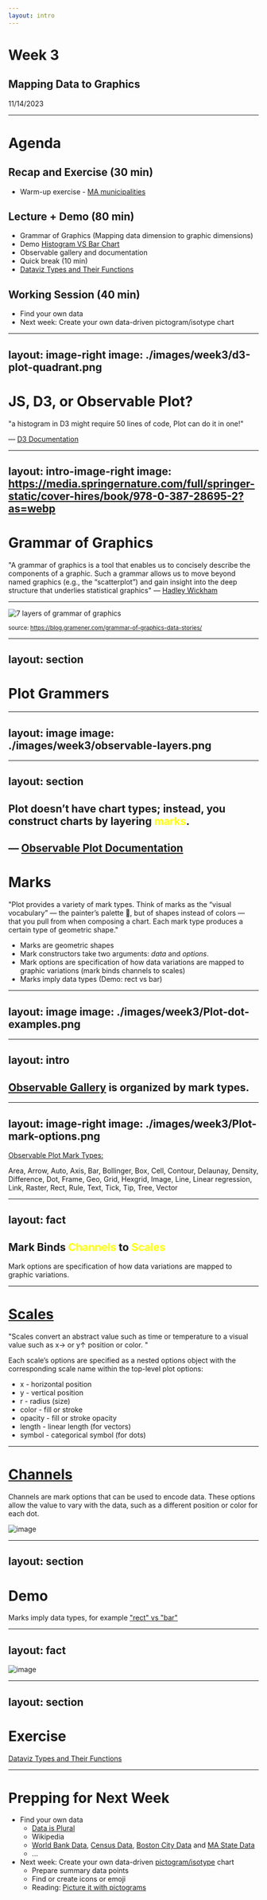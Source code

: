 ```yaml
---
layout: intro
---
```


# Week 3
## Mapping Data to Graphics
11/14/2023

<Credit />

<!-- Last week was very information-dense. We didn’t get to play a lot in Observable. This week we will be making up for that and spend most of the time in Observable doing exercises and applying what we've learned from last week.

Quick recap
We went through a lot of the basic charts and their purposes - some are common options for qualitative and quantitative data, some are accurate data representations, and are good tools for exploratory analysis - finding patterns and trends, like scatter plots, histogram, some are mostly meant for more of a visual overview like pie chart, stream graph, dot matrix, pictogram, usually used for explanary purposes. 

We talked about structured data, and how to get them from the internet into Observable, and preprocess them for data visualization. 

I also overwhelmed you with Javascript definitions and basic functions - mentioned using ChatGPT - Any of you haven't used ChatGPT before? Sign up as we are probably going to use it today. Although ChatGPT can probably help you write code (better than most developers can) - you must know the basic concepts and language to ask the right question - it will get you there 90 percent but most of the time you might need to change something to make it work.  -->


---

# Agenda

## Recap and Exercise (30 min)
- Warm-up exercise - [MA municipalities](https://observablehq.com/@datavizstudio/ma-municipalities)
## Lecture + Demo (80 min)
- Grammar of Graphics (Mapping data dimension to graphic dimensions)
- Demo [Histogram VS Bar Chart](https://observablehq.com/@datavizstudio/rect-vs-bar)
- Observable gallery and documentation
- Quick break (10 min)
- [Dataviz Types and Their Functions](https://observablehq.com/@datavizstudio/dataviz-types-and-their-functions)
## Working Session (40 min)
- Find your own data
- Next week: Create your own data-driven pictogram/isotype chart


---
layout: image-right
image: ./images/week3/d3-plot-quadrant.png
---

# JS, D3, or Observable Plot?

"a histogram in D3 might require 50 lines of code, Plot can do it in one!"

— [D3 Documentation](https://d3js.org/what-is-d3)

<!-- 
We've been using Observable Plot and know how to quickly explore data using the built-in code snippets. We know how to somewhat modify the code impromptu. But we haven't yet talked about the semantics and how it works compared to the other tools out there.

D3 was created by Mike Bostock in 2011. Most creative and bespoke data visualizations on the web are created using D3. You can tailor the visualization to achieve exactly what you want. D3: even a basic chart may require a few dozen lines of code.  Plot is the high-level sister library of D3. The same team of people created D3 is now also working on Observable Plot. It gets you a little closer to the final product, say a histogram.
Most importantly, it adopts the concept of Grammar of Graphics, an effective way of undertanding and composing data visualization.  
-->

---
layout: intro-image-right
image: https://media.springernature.com/full/springer-static/cover-hires/book/978-0-387-28695-2?as=webp
---

# Grammar of Graphics

"A grammar of graphics is a tool that enables us to concisely describe the components of a graphic. Such a grammar allows us to move beyond named graphics (e.g., the “scatterplot”) and gain insight into the deep structure that underlies statistical graphics"
— [Hadley Wickham](https://vita.had.co.nz/papers/layered-grammar.html)

<!-- 
The Grammar of Graphics (GoG) is a language for defining statistical graphics like bar charts, scatterplots, and line graphs from composable pieces. 

On the right: This idea was originally introduced by Wilkinson's Grammar of Graphics - the idea of mapping data dimensions to graphic dimensions and using a systematic approach to creating a wide range of visualizations, allowing you think beyond an overarching “chart” abstraction in the process.

On the left: Hadley Wickham, he's a computer scentist who created the language R - for statistical computing and graphics and an opensource dataviz framework ggplot2. Here's a link to his paper that covers his proposal and implementations in detail. -->

---

![7 layers of grammar of graphics](https://blog.gramener.com/wp-content/uploads/2018/11/7-layers-of-grammar-of-graphics-to-tell-powerful-data-stories-3.png
)

<small>source: https://blog.gramener.com/grammar-of-graphics-data-stories/</small>


---
layout: section 
---

# Plot Grammers

---
layout: image
image: ./images/week3/observable-layers.png
---

<!-- 

Observable Plot library, inspired by Wilkinson's original work, It provides a structured and modular approach to building complex visualizations by layering different components to represent various aspects of the data. 

taken from official slides: https://docs.google.com/presentation/d/e/2PACX-1vQxvKDGkfiatd5fcGSIPZuEKUpRAq02UHMo6HC9_cJqKsNx5CT-6LAsWr72f5oPfq7Xi_-gJypxaggz/pub?start=false&loop=false&delayms=3000&slide=id.g24e07fe4aaa_0_88

-->

---
layout: section
---

<h2>Plot doesn’t have chart types; instead, you construct charts by layering <span style="color: yellow">marks</span>.</h2>

— [Observable Plot Documentation](https://observablehq.com/plot/features/marks
)
---

# Marks

"Plot provides a variety of mark types. Think of marks as the “visual vocabulary” — the painter’s palette 🎨, but of shapes instead of colors — that you pull from when composing a chart. Each mark type produces a certain type of geometric shape."

<v-clicks>

- Marks are geometric shapes
- Mark constructors take two arguments: *data* and *options*. 
- Mark options are specification of how data variations are mapped to graphic variations (mark binds channels to scales)
- Marks imply data types (Demo: rect vs bar)

</v-clicks>

---
layout: image
image: ./images/week3/Plot-dot-examples.png
---

---
layout: intro
---

## [Observable Gallery](https://observablehq.com/@observablehq/plot-gallery) is organized by mark types.

<!-- Official examples, organized by mark types -->

---
layout: image-right
image: ./images/week3/Plot-mark-options.png
---

[Observable Plot Mark Types:](https://observablehq.com/plot/features/marks)

Area, Arrow, Auto, Axis, Bar, Bollinger, Box, Cell, Contour, Delaunay, Density, Difference, Dot, Frame, Geo, Grid, Hexgrid, Image, Line, Linear regression, Link, Raster, Rect, Rule, Text, Tick, Tip, Tree, Vector

---
layout: fact
---

<h2>Mark Binds <span style="color: yellow">Channels</span> to <span style="color: yellow">Scales</span></h2>

Mark options are specification of how data variations are mapped to graphic variations.

---

# [Scales](https://observablehq.com/plot/features/scales#scale-options) 

"Scales convert an abstract value such as time or temperature to a visual value such as x→ or y↑ position or color. "

Each scale’s options are specified as a nested options object with the corresponding scale name within the top-level plot options:

- x - horizontal position
- y - vertical position
- r - radius (size)
- color - fill or stroke
- opacity - fill or stroke opacity
- length - linear length (for vectors)
- symbol - categorical symbol (for dots)

---

# [Channels](https://observablehq.com/plot/features/marks#marks-have-channels)

Channels are mark options that can be used to encode data. These options allow the value to vary with the data, such as a different position or color for each dot. 

![image](/images/week3/scale-channel.png)

<!-- Reducer - a type of statistical transforms, will save it for next time! -->

---
layout: section
---

# Demo

Marks imply data types, for example ["rect" vs "bar"](https://observablehq.com/@datavizstudio/rect-vs-bar)

<!-- The bar mark is a variant of the rect mark for use when one dimension is categorical and the other is quantitative. See also the cell mark. rect mark is used when both dimensions are quantitative (A rectangle has a quantitative width and height) -->


---
layout: fact
---

![image](/images/week3/observable-layers2.png)

<!-- Next time: more on Scale and Transform -->

---
layout: section
---

# Exercise

[Dataviz Types and Their Functions](https://observablehq.com/@datavizstudio/dataviz-types-and-their-functions)

---

# Prepping for Next Week

- Find your own data
    - [Data is Plural](https://www.data-is-plural.com/)
    - Wikipedia
    - [World Bank Data](https://data.worldbank.org/indicator/SE.PRM.CMPT.FE.ZS?locations=1W&start=1973&view=chart), [Census Data](https://data.census.gov/), [Boston City Data](https://data.boston.gov/dataset) and [MA State Data](https://data.mass.gov/)
    - ...
- Next week: Create your own data-driven [pictogram/isotype](https://observablehq.com/@observablehq/plot-isotype-chart) chart
    - Prepare summary data points
    - Find or create icons or emoji
    - Reading: [Picture it with pictograms](https://flourish.studio/blog/pictogram-isotype)